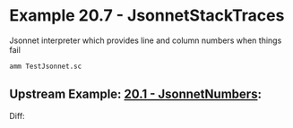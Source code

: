 # Example 20.7 - JsonnetStackTraces
Jsonnet interpreter which provides line and column numbers when things fail

```bash
amm TestJsonnet.sc
```

## Upstream Example: [20.1 - JsonnetNumbers](https://github.com/handsonscala/handsonscala/tree/master/examples/20.1%20-%20JsonnetNumbers):
Diff:
```diff
```
